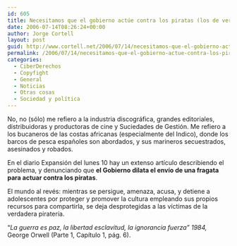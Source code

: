 ```yaml
---
id: 605
title: Necesitamos que el gobierno actúe contra los piratas (los de verdad)
date: 2006-07-14T08:26:24+00:00
author: Jorge Cortell
layout: post
guid: http://www.cortell.net/2006/07/14/necesitamos-que-el-gobierno-actue-contra-los-piratas-los-de-verdad/
permalink: /2006/07/14/necesitamos-que-el-gobierno-actue-contra-los-piratas-los-de-verdad/
categories:
  - CiberDerechos
  - Copyfight
  - General
  - Noticias
  - Otras cosas
  - Sociedad y polí­tica
---
```

No, no (sólo) me refiero a la industria discográfica, grandes editoriales, distribuidoras y productoras de cine y Suciedades de Gestión. Me refiero a los bucaneros de las costas africanas (especialmente del Indico), donde los barcos de pesca españoles son abordados, y sus marineros secuestrados, asesinados y robados.

En el diario Expansión del lunes 10 hay un extenso artí­culo describiendo el problema, y denunciando que **el Gobierno dilata el enví­o de una fragata para actuar contra los piratas**.

El mundo al revés: mientras se persigue, amenaza, acusa, y detiene a adolescentes por proteger y promover la cultura empleando sus propios recursos para compartirla, se deja desprotegidas a las ví­ctimas de la verdadera piraterí­a.

&#8220;_La guerra es paz, la libertad esclavitud, la ignorancia fuerza&#8221; 1984,_ George Orwell (Parte 1, Capí­tulo 1, pág. 6). <font size="-1"></font>
